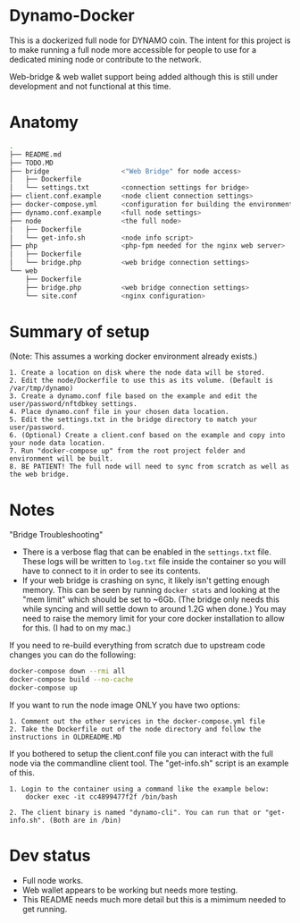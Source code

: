 # Dynamo-Docker

This is a dockerized full node for DYNAMO coin. The intent for this project is to make running a full node more accessible for people to use for a dedicated mining node or contribute to the network.

Web-bridge & web wallet support being added although this is still under development and not functional at this time.


# Anatomy

```bash
.
├── README.md
├── TODO.MD
├── bridge                  <"Web Bridge" for node access>
│   ├── Dockerfile
│   └── settings.txt        <connection settings for bridge>
├── client.conf.example     <node client connection settings>
├── docker-compose.yml      <configuration for building the environment>
├── dynamo.conf.example     <full node settings>
├── node                    <the full node>
│   ├── Dockerfile
│   └── get-info.sh         <node info script>
├── php                     <php-fpm needed for the nginx web server>
│   ├── Dockerfile
│   └── bridge.php          <web bridge connection settings>
└── web
    ├── Dockerfile
    ├── bridge.php          <web bridge connection settings>
    └── site.conf           <nginx configuration>
```

# Summary of setup
(Note: This assumes a working docker environment already exists.)

    1. Create a location on disk where the node data will be stored.
    2. Edit the node/Dockerfile to use this as its volume. (Default is /var/tmp/dynamo)
    3. Create a dynamo.conf file based on the example and edit the user/password/nftdbkey settings.
    4. Place dynamo.conf file in your chosen data location.
    5. Edit the settings.txt in the bridge directory to match your user/password.
    6. (Optional) Create a client.conf based on the example and copy into your node data location.
    7. Run "docker-compose up" from the root project folder and environment will be built.
    8. BE PATIENT! The full node will need to sync from scratch as well as the web bridge. 

# Notes

"Bridge Troubleshooting"

* There is a verbose flag that can be enabled in the `settings.txt` file. These logs will be written to `log.txt` file inside the container so you will have to connect to it in order to see its contents.
* If your web bridge is crashing on sync, it likely isn't getting enough memory. This can be seen by running `docker stats` and looking at the "mem limit" which should be set to ~6Gb. (The bridge only needs this while syncing and will settle down to around 1.2G when done.) You may need to raise the memory limit for your core docker installation to allow for this. (I had to on my mac.)


If you need to re-build everything from scratch due to upstream code changes you can do the following:

```bash
docker-compose down --rmi all
docker-compose build --no-cache
docker-compose up
```

If you want to run the node image ONLY you have two options:

    1. Comment out the other services in the docker-compose.yml file
    2. Take the Dockerfile out of the node directory and follow the instructions in OLDREADME.MD


If you bothered to setup the client.conf file you can interact with the full node via the commandline client tool. The "get-info.sh" script is an example of this.

    1. Login to the container using a command like the example below:
        docker exec -it cc4899477f2f /bin/bash

    2. The client binary is named "dynamo-cli". You can run that or "get-info.sh". (Both are in /bin)



# Dev status

* Full node works.
* Web wallet appears to be working but needs more testing.
* This README needs much more detail but this is a mimimum needed to get running.

